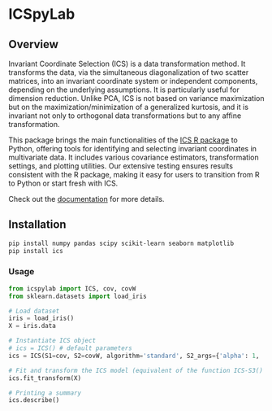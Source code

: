 # ICSpyLab

## Overview

Invariant Coordinate Selection (ICS) is a data transformation method. It transforms the data, via the simultaneous
diagonalization of two scatter matrices, into an invariant coordinate system or independent components,
depending on the underlying assumptions.
It is particularly useful for dimension reduction. Unlike PCA, ICS is not based on variance maximization but on the
maximization/minimization of a generalized kurtosis, and it is invariant not only to orthogonal data transformations but
to any affine transformation.

This package brings the main functionalities of the [ICS R package](https://cran.r-project.org/web/packages/ICS/index.html)
to Python, offering tools for identifying and selecting invariant coordinates in multivariate data.
It includes various covariance estimators, transformation settings,
and plotting utilities. Our extensive testing ensures results consistent with the R package, making it easy for users to
transition from R to Python or start fresh with ICS.

Check out the [documentation](https://icspylab.readthedocs.io/en/latest/) for more details.

## Installation

```bash
pip install numpy pandas scipy scikit-learn seaborn matplotlib 
pip install ics
```

### Usage

```python
from icspylab import ICS, cov, covW
from sklearn.datasets import load_iris

# Load dataset
iris = load_iris()
X = iris.data

# Instantiate ICS object
# ics = ICS() # default parameters
ics = ICS(S1=cov, S2=covW, algorithm='standard', S2_args={'alpha': 1, 'cf': 2})

# Fit and transform the ICS model (equivalent of the function ICS-S3() from the R package ICS)
ics.fit_transform(X)

# Printing a summary
ics.describe()
```
